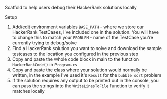 Scaffold to help users debug their HackerRank solutions locally

Setup 
1. Add/edit environment variables 
    `BASE_PATH` - where we store our HackerRank TestCases, I've included one in the solution. You will have to change this to match your 
    `PROBLEM` - name of the TestCase you're currently trying to debug/solve
2. Find a HackerRank solution you want to solve and download the sample testcases to the location you configured in the previous step
3. Copy and paste the whole code block in main to the function `HackerRankCode()` in `Program.cs`
4. Copy and paste the class where your solution would normally be written, in the example I've used it's `Result` for the `bubble sort` problem
5. If the solution requires any output to be printed out in the console, you can pass the strings into the `WriteLinesToFile` function to verify it matches locally

   
  
